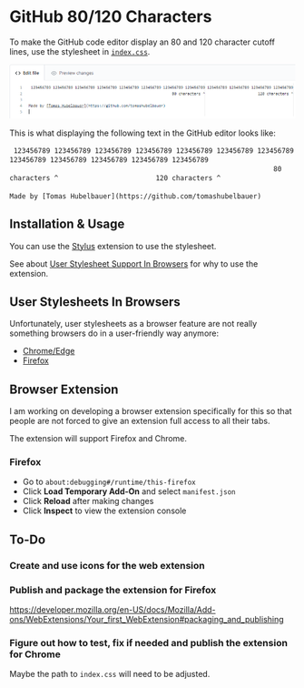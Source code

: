 # GitHub 80/120 Characters

To make the GitHub code editor display an 80 and 120 character cutoff lines, use
the stylesheet in [`index.css`](index.css).

![](screenshot.png)

This is what displaying the following text in the GitHub editor looks like:

```
 123456789 123456789 123456789 123456789 123456789 123456789 123456789 123456789 123456789 123456789 123456789 123456789
                                                                 80 characters ^                        120 characters ^

Made by [Tomas Hubelbauer](https://github.com/tomashubelbauer)

```

## Installation & Usage

You can use the [Stylus](https://github.com/openstyles/stylus) extension to use
the stylesheet.

See about [User Stylesheet Support In Browsers](#user-stylesheets-in-browsers)
for why to use the extension.

## User Stylesheets In Browsers

Unfortunately, user stylesheets as a browser feature are not really something
browsers do in a user-friendly way anymore:

- [Chrome/Edge](https://src.chromium.org/viewvc/chrome?revision=234007&view=revision)
- [Firefox](https://superuser.com/a/319322/490452)

## Browser Extension

I am working on developing a browser extension specifically for this so that
people are not forced to give an extension full access to all their tabs.

The extension will support Firefox and Chrome.

### Firefox

- Go to `about:debugging#/runtime/this-firefox`
- Click **Load Temporary Add-On** and select `manifest.json`
- Click **Reload** after making changes
- Click **Inspect** to view the extension console

## To-Do

### Create and use icons for the web extension

### Publish and package the extension for Firefox

https://developer.mozilla.org/en-US/docs/Mozilla/Add-ons/WebExtensions/Your_first_WebExtension#packaging_and_publishing

### Figure out how to test, fix if needed and publish the extension for Chrome

Maybe the path to `index.css` will need to be adjusted.

